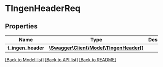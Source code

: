 # TIngenHeaderReq

## Properties
Name | Type | Description | Notes
------------ | ------------- | ------------- | -------------
**t_ingen_header** | [**\Swagger\Client\Model\TIngenHeader[]**](TIngenHeader.md) |  | [optional] 

[[Back to Model list]](../README.md#documentation-for-models) [[Back to API list]](../README.md#documentation-for-api-endpoints) [[Back to README]](../README.md)


